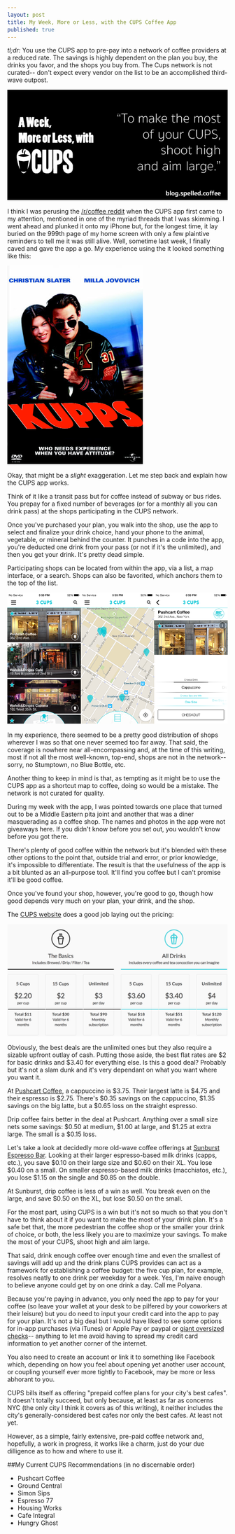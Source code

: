 ```yaml
---
layout: post
title: My Week, More or Less, with the CUPS Coffee App
published: true
---
```

*tl;dr:* You use the CUPS app to pre-pay into a network of coffee providers at a reduced rate. The savings is highly dependent on the plan you buy, the drinks you favor, and the shops you buy from. The Cups network is not curated-- don't expect every vendor on the list to be an accomplished third-wave outpost. 

![CUPS](https://raw.githubusercontent.com/toddat/spelled-coffee/gh-pages/reviews/apps/img/cups-twittr.png)

<!--more-->

I think I was perusing the [/r/coffee reddit](http://reddit.com/r/coffee) when the CUPS app first came to my attention, mentioned in one of the myriad threads that I was skimming. I went ahead and plunked it onto my iPhone but, for the longest time, it lay buried on the 999th page of my home screen with only a few plaintive reminders to tell me it was still alive. Well, sometime last week, I finally caved and gave the app a go. My experience using the it looked something like this:

![KUPPS](https://raw.githubusercontent.com/toddat/spelled-coffee/gh-pages/reviews/apps/img/kupps.png)

Okay, that might be a *slight* exaggeration. Let me step back and explain how the CUPS app works.

Think of it like a transit pass but for coffee instead of subway or bus rides. You prepay for a fixed number of beverages (or for a monthly all you can drink pass) at the shops participating in the CUPS network.

Once you've purchased your plan, you walk into the shop, use the app to select and finalize your drink choice, hand your phone to the animal, vegetable, or mineral behind the counter. It punches in a code into the app, you're deducted one drink from your pass (or not if it's the unlimited), and then you get your drink. It's pretty dead simple.

Participating shops can be located from within the app, via a list, a map interface, or a search. Shops can also be favorited, which anchors them to the top of the list.

![The CUPS Main Interface](https://raw.githubusercontent.com/toddat/spelled-coffee/gh-pages/reviews/apps/img/cups.png)

In my experience, there seemed to be a pretty good distribution of shops wherever I was so that one never seemed too far away. That said, the coverage is nowhere near all-encompassing and, at the time of this writing, most if not all the most well-known, top-end, shops are not in the network-- sorry, no Stumptown, no Blue Bottle, etc.

Another thing to keep in mind is that, as tempting as it might be to use the CUPS app as a shortcut map to coffee, doing so would be a mistake. The network is not curated for quality.

During my week with the app, I was pointed towards one place that turned out to be a Middle Eastern pita joint and another that was a diner masquerading as a coffee shop. The names and photos in the app were not giveaways here. If you didn't know before you set out, you wouldn't know before you got there.

There's plenty of good coffee within the network but it's blended with these other options to the point that, outside trial and error, or prior knowledge, it's impossible to differentiate. The result is that the usefulness of the app is a bit blunted as an all-purpose tool. It'll find you coffee but I can't promise it'll be good coffee.

Once you've found your shop, however, you're good to go, though how good depends very much on your plan, your drink, and the shop.

The [CUPS website](http://cupsapp.com) does a good job laying out the pricing:

![CUPS Pricing](https://raw.githubusercontent.com/toddat/spelled-coffee/gh-pages/reviews/apps/img/cups-pricing.png)

Obviously, the best deals are the unlimited ones but they also require a sizable upfront outlay of cash. Putting those aside, the best flat rates are $2 for basic drinks and $3.40 for everything else. Is this a good deal? Probably but it's not a slam dunk and it's very dependant on what you want where you want it.

At [Pushcart Coffee](http://www.pushcartcoffee.com), a cappuccino is $3.75. Their largest latte is $4.75 and their espresso is $2.75. There's $0.35 savings on the cappuccino, $1.35 savings on the big latte, but a $0.65 loss on the straight espresso.

Drip coffee fairs better in the deal at Pushcart. Anything over a small size nets some savings: $0.50 at medium, $1.00 at large, and $1.25 at extra large. The small is a $0.15 loss.

Let's take a look at decidedly more old-wave coffee offerings at [Sunburst Espresso Bar](http://sunburst-espresso.com). Looking at their larger espresso-based milk drinks (capps, etc.), you save $0.10 on their large size and $0.60 on their XL. You lose $0.40 on a small. On smaller espresso-based milk drinks (macchiatos, etc.), you lose $1.15 on the single and $0.85 on the double.

At Sunburst, drip coffee is less of a win as well. You break even on the large, and save $0.50 on the XL, but lose $0.50 on the small.

For the most part, using CUPS is a win but it's not so much so that you don't have to think about it if you want to make the most of your drink plan. It's a safe bet that, the more pedestrian the coffee shop or the smaller your drink of choice, or both, the less likely you are to maximize your savings. To make the most of your CUPS, shoot high and aim large.

That said, drink enough coffee over enough time and even the smallest of savings will add up and the drink plans CUPS provides can act as a framework for establishing a coffee budget: the five cup plan, for example, resolves neatly to one drink per weekday for a week. Yes, I'm naive enough to believe anyone could get by on one drink a day. Call me Polyana.

Because you're paying in advance, you only need the app to pay for your coffee (so leave your wallet at your desk to be pilfered by your coworkers at their leisure) but you do need to input your credit card into the app to pay for your plan. It's not a big deal but I would have liked to see some options for in-app purchases (via iTunes) or Apple Pay or paypal or [giant oversized checks](http://www.signazon.com/oversized-checks/)-- anything to let me avoid having to spread my credit card information to yet another corner of the internet.

You also need to create an account or link it to something like Facebook which, depending on how you feel about opening yet another user account, or coupling yourself ever more tightly to Facebook, may be more or less abhorant to you.

CUPS bills itself as offering "prepaid coffee plans for your city's best cafes". It doesn't totally succeed, but only because, at least as far as concerns NYC (the only city I think it covers as of this writing), it neither includes the city's generally-considered best cafes nor only the best cafes. At least not yet. 

However, as a simple, fairly extensive, pre-paid coffee network and, hopefully, a work in progress, it works like a charm, just do your due dilligence as to how and where to use it.

##My Current CUPS Recommendations (in no discernable order)

* Pushcart Coffee
* Ground Central
* Simon Sips
* Espresso 77
* Housing Works
* Cafe Integral
* Hungry Ghost